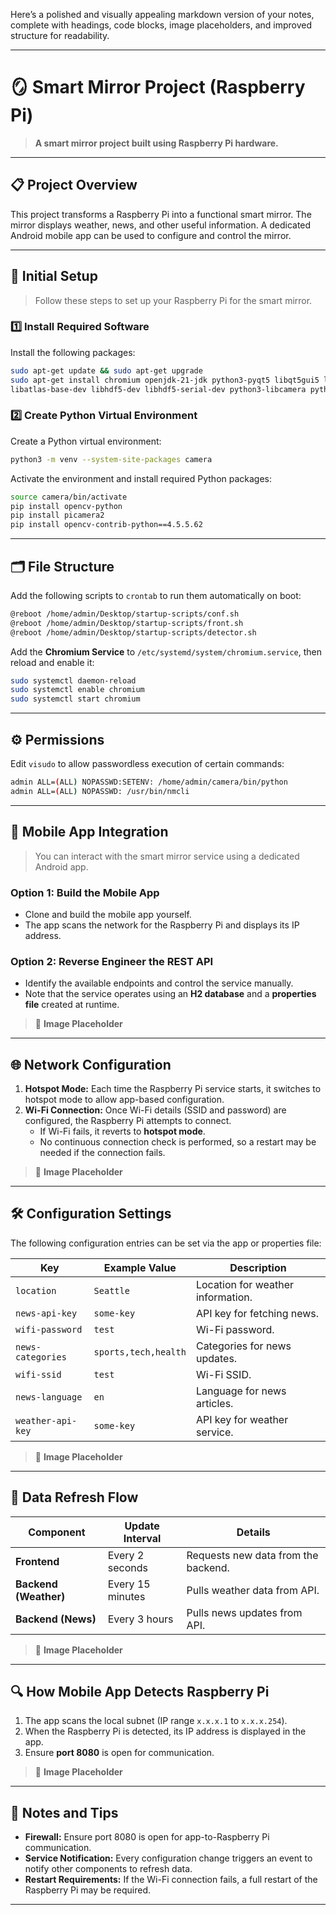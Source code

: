 Here’s a polished and visually appealing markdown version of your notes, complete with headings, code blocks, image placeholders, and improved structure for readability.  

---

# **🪞 Smart Mirror Project (Raspberry Pi)**
> **A smart mirror project built using Raspberry Pi hardware.**

---

## **📋 Project Overview**
This project transforms a Raspberry Pi into a functional smart mirror. The mirror displays weather, news, and other useful information. A dedicated Android mobile app can be used to configure and control the mirror.

---

## **🔧 Initial Setup**
> Follow these steps to set up your Raspberry Pi for the smart mirror.

### **1️⃣ Install Required Software**
Install the following packages:  
```bash
sudo apt-get update && sudo apt-get upgrade
sudo apt-get install chromium openjdk-21-jdk python3-pyqt5 libqt5gui5 libqt5test5 \
libatlas-base-dev libhdf5-dev libhdf5-serial-dev python3-libcamera python3-kms++ -y
```

### **2️⃣ Create Python Virtual Environment**
Create a Python virtual environment:  
```bash
python3 -m venv --system-site-packages camera
```
Activate the environment and install required Python packages:  
```bash
source camera/bin/activate
pip install opencv-python
pip install picamera2
pip install opencv-contrib-python==4.5.5.62
```

---

## **🗂️ File Structure**
Add the following scripts to `crontab` to run them automatically on boot:  
```bash
@reboot /home/admin/Desktop/startup-scripts/conf.sh
@reboot /home/admin/Desktop/startup-scripts/front.sh
@reboot /home/admin/Desktop/startup-scripts/detector.sh
```

Add the **Chromium Service** to `/etc/systemd/system/chromium.service`, then reload and enable it:  
```bash
sudo systemctl daemon-reload
sudo systemctl enable chromium
sudo systemctl start chromium
```

---

## **⚙️ Permissions**
Edit `visudo` to allow passwordless execution of certain commands:  
```bash
admin ALL=(ALL) NOPASSWD:SETENV: /home/admin/camera/bin/python
admin ALL=(ALL) NOPASSWD: /usr/bin/nmcli
```

---

## **📱 Mobile App Integration**
> You can interact with the smart mirror service using a dedicated Android app.

### **Option 1: Build the Mobile App**
- Clone and build the mobile app yourself.  
- The app scans the network for the Raspberry Pi and displays its IP address.  

### **Option 2: Reverse Engineer the REST API**
- Identify the available endpoints and control the service manually.  
- Note that the service operates using an **H2 database** and a **properties file** created at runtime.  

> 📸 **Image Placeholder**

---

## **🌐 Network Configuration**
1. **Hotspot Mode:** Each time the Raspberry Pi service starts, it switches to hotspot mode to allow app-based configuration.  
2. **Wi-Fi Connection:** Once Wi-Fi details (SSID and password) are configured, the Raspberry Pi attempts to connect.  
   - If Wi-Fi fails, it reverts to **hotspot mode**.  
   - No continuous connection check is performed, so a restart may be needed if the connection fails.  

> 📸 **Image Placeholder**

---

## **🛠️ Configuration Settings**
The following configuration entries can be set via the app or properties file:

| **Key**           | **Example Value**       | **Description**                  |
|-------------------|-----------------------|-----------------------------------|
| `location`        | `Seattle`             | Location for weather information. |
| `news-api-key`    | `some-key`            | API key for fetching news.        |
| `wifi-password`   | `test`                | Wi-Fi password.                   |
| `news-categories` | `sports,tech,health`  | Categories for news updates.      |
| `wifi-ssid`       | `test`                | Wi-Fi SSID.                       |
| `news-language`   | `en`                  | Language for news articles.       |
| `weather-api-key` | `some-key`            | API key for weather service.      |

> 📸 **Image Placeholder**

---

## **🔄 Data Refresh Flow**
| **Component**      | **Update Interval**  | **Details**                         |
|-------------------|---------------------|--------------------------------------|
| **Frontend**       | Every 2 seconds     | Requests new data from the backend.  |
| **Backend (Weather)** | Every 15 minutes | Pulls weather data from API.        |
| **Backend (News)**    | Every 3 hours    | Pulls news updates from API.        |

> 📸 **Image Placeholder** 

---

## **🔍 How Mobile App Detects Raspberry Pi**
1. The app scans the local subnet (IP range `x.x.x.1` to `x.x.x.254`).  
2. When the Raspberry Pi is detected, its IP address is displayed in the app.  
3. Ensure **port 8080** is open for communication.  

> 📸 **Image Placeholder**

---

## **📢 Notes and Tips**
- **Firewall:** Ensure port 8080 is open for app-to-Raspberry Pi communication.  
- **Service Notification:** Every configuration change triggers an event to notify other components to refresh data.  
- **Restart Requirements:** If the Wi-Fi connection fails, a full restart of the Raspberry Pi may be required.  

---
